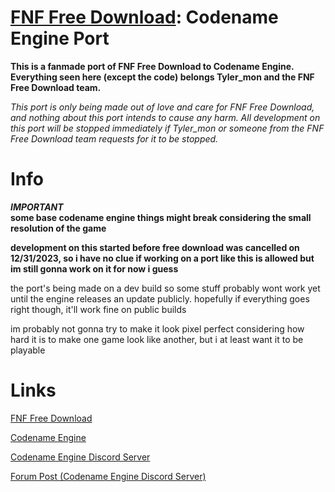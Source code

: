 # **[FNF Free Download](https://gamejolt.com/games/fridaynightfunkin/705302): Codename Engine Port**
**This is a fanmade port of FNF Free Download to Codename Engine.
Everything seen here (except the code) belongs Tyler_mon and the FNF Free Download team.**

*This port is only being made out of love and care for FNF Free Download, and nothing about this port intends to cause any harm. All development on this port will be stopped immediately if Tyler_mon or someone from the FNF Free Download team requests for it to be stopped.*

# Info
***IMPORTANT***<br>
**some base codename engine things might break considering the small resolution of the game**

**development on this started before free download was cancelled on 12/31/2023, so i have no clue if working on a port like this is allowed but im still gonna work on it for now i guess**

the port's being made on a dev build so some stuff probably wont work yet until the engine releases an update publicly.
hopefully if everything goes right though, it'll work fine on public builds

im probably not gonna try to make it look pixel perfect considering how hard it is to make one game look like another, but i at least want it to be playable

# **Links**
[FNF Free Download](https://gamejolt.com/games/fridaynightfunkin/705302)

[Codename Engine](https://github.com/FNF-CNE-Devs/CodenameEngine)

[Codename Engine Discord Server](https://discord.gg/engUJd9RTA)

[Forum Post (Codename Engine Discord Server)](https://discord.com/channels/860561967383445535/1187063802118799492)

